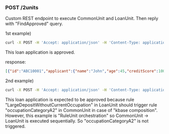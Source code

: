 ### POST /2units

Custom REST endpoint to execute CommonUnit and LoanUnit. Then reply with "FindApproved" query.


1st example)

```sh
curl -X POST -H 'Accept: application/json' -H 'Content-Type: application/json' -d '{"loanApplications":[{"id":"ABC10001","amount":5000,"deposit":3000,"applicant":{"age":45,"name":"John","creditScore":1000,"occupationCode":"1021","previousOccupationCode":"1025"}}]}' http://localhost:8080/2units
```

This loan application is approved.

response:

```json
[{"id":"ABC10001","applicant":{"name":"John","age":45,"creditScore":1000,"occupationCode":"1021","previousOccupationCode":"1025","occupationCategory":"A"},"amount":5000,"deposit":3000,"approved":true}]
```

2nd example)

```sh
curl -X POST -H 'Accept: application/json' -H 'Content-Type: application/json' -d '{"loanApplications":[{"id":"ABC10002","amount":5000,"deposit":3000,"applicant":{"age":43,"name":"Paul","creditScore":1000,"occupationCode":null,"previousOccupationCode":"2099"}}]}' http://localhost:8080/2units
```

This loan application is expected to be approved because rule "LargeDepositWithoutCurrentOccupation" in LoanUnit should trigger rule "occupationCategoryA2" in CommonUnit in case of "kbase composition". However, this example is "RuleUnit orchestration" so CommonUnit -> LoanUnit is executed sequentially. So "occupationCategoryA2" is not triggered.



